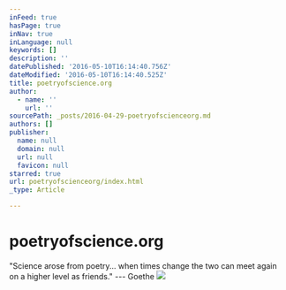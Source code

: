 ```yaml
---
inFeed: true
hasPage: true
inNav: true
inLanguage: null
keywords: []
description: ''
datePublished: '2016-05-10T16:14:40.756Z'
dateModified: '2016-05-10T16:14:40.525Z'
title: poetryofscience.org
author:
  - name: ''
    url: ''
sourcePath: _posts/2016-04-29-poetryofscienceorg.md
authors: []
publisher:
  name: null
  domain: null
  url: null
  favicon: null
starred: true
url: poetryofscienceorg/index.html
_type: Article

---
```

# poetryofscience.org

"Science arose from poetry... when times change the two can meet again on a higher level as friends." --- Goethe
![](https://the-grid-user-content.s3-us-west-2.amazonaws.com/14f0ca79-b9be-4483-84ce-9f3004167d99.jpg)